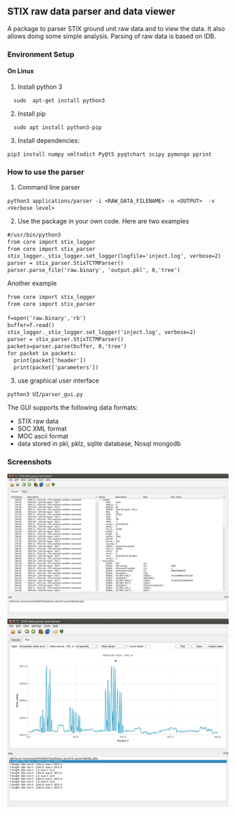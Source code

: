 ## STIX raw data parser and data viewer

A package to parser STIX ground unit raw data and to view the data. It also allows doing some simple analysis. 
Parsing of raw data is based on IDB.  

### Environment Setup

#### On Linux 
1. Install python 3
  ```
    sudo  apt-get install python3
  ```
2. Install pip
  ```
    sudo apt install python3-pip
  ```
3. Install dependencies:
```
pip3 install numpy xmltodict PyQt5 pyqtchart scipy pymongo pprint
```


### How to use the parser
1. Command line parser
```
python3 applications/parser -i <RAW_DATA_FILENAME> -o <OUTPUT>  -v  <Verbose level>
```


2. Use the package in your own code.  Here are two examples


```
#/usr/bin/python3 
from core import stix_logger
from core import stix_parser
stix_logger._stix_logger.set_logger(logfile='inject.log', verbose=2)
parser = stix_parser.StixTCTMParser()
parser.parse_file('raw.binary', 'output.pkl', 0,'tree')
```
Another example

```
from core import stix_logger
from core import stix_parser

f=open('raw.binary','rb')
buffer=f.read()
stix_logger._stix_logger.set_logger('inject.log', verbose=2)
parser = stix_parser.StixTCTMParser()
packets=parser.parse(buffer, 0,'tree')
for packet in packets:
  print(packet['header'])
  print(packet['parameters'])
```





 
  

3. use graphical user interface 
````
python3 UI/parser_gui.py
````
The GUI supports the following data formats:
- STIX raw data
- SOC XML format
- MOC ascii format
- data stored in  pkl, pklz, sqlite database, Nosql mongodb

### Screenshots

![GU data parser GUI](screenshots/stix_parser_1.jpg)
![GU data parser GUI](screenshots/stix_parser_2.jpg)
